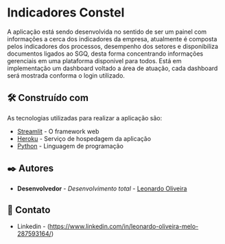 # Indicadores Constel

A aplicação está sendo desenvolvida no sentido de ser um painel com informações a cerca dos indicadores da empresa, atualmente é composta pelos indicadores dos processos, desempenho dos setores e disponibiliza documentos ligados ao SGQ, desta forma concentrando informações gerenciais em uma plataforma disponivel para todos. Está em implementação um dashboard voltado a área de atuação, cada dashboard será mostrada conforma o login utilizado.

## 🛠️ Construído com

As tecnologias utilizadas para realizar a aplicação são:

* [Streamlit](https://streamlit.io/) - O framework web
* [Heroku](https://www.heroku.com/) - Serviço de hospedagem da aplicação
* [Python](https://www.python.org/) - Linguagem de programação

## ✒️ Autores

* **Desenvolvedor** - *Desenvolvimento total* - [Leonardo Oliveira](https://github.com/leleoics)

## 📱 Contato

* Linkedin - (https://www.linkedin.com/in/leonardo-oliveira-melo-287593164/)



